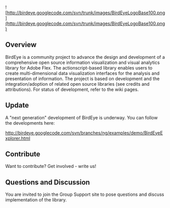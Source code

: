 ![http://birdeye.googlecode.com/svn/trunk/images/BirdEyeLogoBase100.png](http://birdeye.googlecode.com/svn/trunk/images/BirdEyeLogoBase100.png)

## Overview ##

BirdEye is a community project to advance the design and development of a comprehensive open source information visualization and visual analytics library for Adobe Flex.  The actionscript-based library enables users to create multi-dimensional data visualization interfaces for the analysis and presentation of information.
The project is based on development and the integration/adoption of related open source libraries (see credits and attributions).  For status of development, refer to the wiki pages.

## Update ##

A "next generation" development of BirdEye is underway.  You can follow the developments here:

http://birdeye.googlecode.com/svn/branches/ng/examples/demo/BirdEyeExplorer.html

## Contribute ##
Want to contribute? Get involved - write us!

## Questions and Discussion ##
You are invited to join the Group Support site to pose questions and discuss implementation of the library.